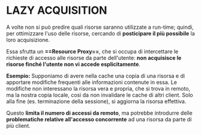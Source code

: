 # LAZY ACQUISITION

A volte non si può predire quali risorse saranno utilizzate a run-time; quindi, per ottimizzare l'uso delle risorse, cercando di **posticipare il più possibile** la loro acquisizione.

Essa sfrutta un **==Resource Proxy==**, che si occupa di intercettare le richieste di accesso alle risorse da parte dell'utente: **non acquisisce le risorse finché l'utente non vi accede esplicitamente**.

**Esempio:**
Supponiamo di avere nella cache una copia di una risorsa e di apportare modifiche frequenti alle informazioni contenute in essa. Le modifiche non interessano la risorsa vera e propria, che si trova in remoto, ma la nostra copia locale, così da non invalidare le cache di altri client. Solo alla fine (es. terminazione della sessione), si aggiorna la risorsa effettiva.

Questo **limita il numero di accessi da remoto**, ma potrebbe introdurre delle **problematiche relative all'accesso concorrente** ad una risorsa da parte di più client.
